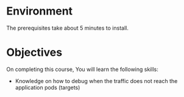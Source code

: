 # Environment

The prerequisites take about 5 minutes to install. 

# Objectives

On completing this course, You will learn the following skills:

* Knowledge on how to debug when the traffic does not reach the application pods (targets)
